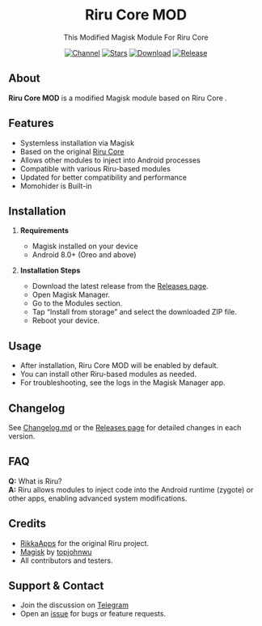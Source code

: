 <h1 align="center">Riru Core MOD</h1>

<p align="center">
  This Modified Magisk Module For Riru Core
</p>

<p align="center">
  <a href="https://t.me/RabehX"><img src="https://img.shields.io/badge/Telegram-Channel-blue.svg?logo=telegram" alt="Channel"></a>
  <a href="https://github.com/RabehX/RiruCore-MOD"><img src="https://img.shields.io/github/stars/RabehX/RiruCore-MOD?label=Stars&logo=github" alt="Stars"></a>
  <a href="https://github.com/RabehX/RiruCore-MOD"><img src="https://img.shields.io/github/downloads/RabehX/RiruCore-MOD/total?label=Downloads&logo=github" alt="Download"></a>
  <a href="https://github.com/RabehX/RiruCore-MOD/releases/latest"><img src="https://img.shields.io/github/v/release/RabehX/RiruCore-MOD?label=Release&logo=github" alt="Release"></a>
</p>


## About

**Riru Core MOD** is a modified Magisk module based on Riru Core .

## Features

- Systemless installation via Magisk
- Based on the original [Riru Core](https://github.com/RikkaApps/Riru)
- Allows other modules to inject into Android processes
- Compatible with various Riru-based modules
- Updated for better compatibility and performance
- Momohider is Built-in

## Installation

1. **Requirements**
   - Magisk installed on your device
   - Android 8.0+ (Oreo and above)

2. **Installation Steps**
   - Download the latest release from the [Releases page](https://github.com/RabehX/RiruCore-MOD/releases).
   - Open Magisk Manager.
   - Go to the Modules section.
   - Tap “Install from storage” and select the downloaded ZIP file.
   - Reboot your device.

## Usage

- After installation, Riru Core MOD will be enabled by default.
- You can install other Riru-based modules as needed.
- For troubleshooting, see the logs in the Magisk Manager app.

## Changelog

See [Changelog.md](./Changelog.md) or the [Releases page](https://github.com/RabehX/RiruCore-MOD/releases) for detailed changes in each version.

## FAQ

**Q:** What is Riru?  
**A:** Riru allows modules to inject code into the Android runtime (zygote) or other apps, enabling advanced system modifications.

## Credits

- [RikkaApps](https://github.com/RikkaApps) for the original Riru project.
- [Magisk](https://github.com/topjohnwu/Magisk) by [topjohnwu](https://github.com/topjohnwu)
- All contributors and testers.

## Support & Contact

- Join the discussion on [Telegram](https://t.me/RabehX)
- Open an [issue](https://github.com/RabehX/RiruCore-MOD/issues) for bugs or feature requests.
